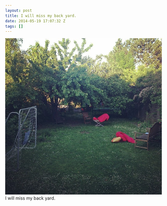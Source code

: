 ```yaml
---
layout: post
title: I will miss my back yard.
date: 2014-05-19 17:07:32 Z
tags: []
---
```

![](/media/2014/05/86223000729.jpg)
I will miss my back yard.
